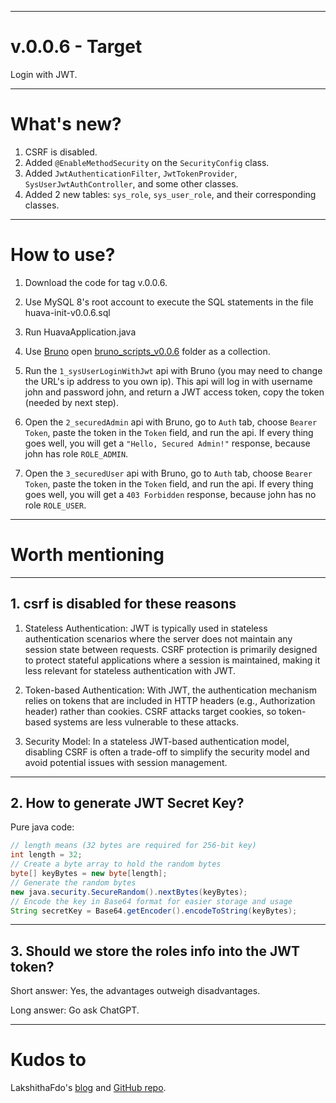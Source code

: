     
---

# v.0.0.6 - Target

Login with JWT.

---

# What's new?

1. CSRF is disabled.
2. Added `@EnableMethodSecurity` on the `SecurityConfig` class.
3. Added `JwtAuthenticationFilter`, `JwtTokenProvider`, `SysUserJwtAuthController`, and some other classes.
4. Added 2 new tables: `sys_role`, `sys_user_role`, and their corresponding classes.

---

# How to use?

1. Download the code for tag v.0.0.6.

2. Use MySQL 8's root account to execute the SQL statements in the file huava-init-v0.0.6.sql

3. Run HuavaApplication.java

4. Use [Bruno](https://www.usebruno.com/) open [bruno_scripts_v0.0.6](bruno_scripts_v0.0.6) folder as a collection.

5. Run the `1_sysUserLoginWithJwt` api with Bruno (you may need to change the URL's ip address to you own ip). This api will log in with username john and password john, and return a JWT access token, copy the token (needed by next step).

6. Open the `2_securedAdmin` api with Bruno, go to `Auth` tab, choose `Bearer Token`, paste the token in the `Token` field, and run the api. If every thing goes well, you will get a `"Hello, Secured Admin!"`  response, because john has role `ROLE_ADMIN`. 

7. Open the `3_securedUser` api with Bruno, go to `Auth` tab, choose `Bearer Token`, paste the token in the `Token` field, and run the api. If every thing goes well, you will get a `403 Forbidden` response, because john has no role `ROLE_USER`.

---

# Worth mentioning

---

## 1. csrf is disabled for these reasons

1. Stateless Authentication: JWT is typically used in stateless authentication scenarios where the server does not maintain any session state between requests. CSRF protection is primarily designed to protect stateful applications where a session is maintained, making it less relevant for stateless authentication with JWT.

2. Token-based Authentication: With JWT, the authentication mechanism relies on tokens that are included in HTTP headers (e.g., Authorization header) rather than cookies. CSRF attacks target cookies, so token-based systems are less vulnerable to these attacks.

3. Security Model: In a stateless JWT-based authentication model, disabling CSRF is often a trade-off to simplify the security model and avoid potential issues with session management.

---

## 2. How to generate JWT Secret Key?

Pure java code:

```java
// length means (32 bytes are required for 256-bit key)
int length = 32;
// Create a byte array to hold the random bytes
byte[] keyBytes = new byte[length];
// Generate the random bytes
new java.security.SecureRandom().nextBytes(keyBytes);
// Encode the key in Base64 format for easier storage and usage
String secretKey = Base64.getEncoder().encodeToString(keyBytes);
```

---

## 3. Should we store the roles info into the JWT token?

Short answer: Yes, the advantages outweigh disadvantages.

Long answer: Go ask ChatGPT.

---

# Kudos to

LakshithaFdo's [blog](https://medium.com/@Lakshitha_Fernando/jwt-spring-security-6-and-spring-boot-3-with-simple-project-819d84e09af2) and [GitHub repo](https://github.com/LakshithaFdo/Spring-Security).





